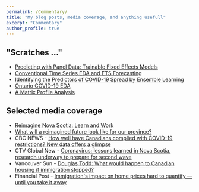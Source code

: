 ```yaml
---
permalink: /Commentary/
title: "My blog posts, media coverage, and anything usefull"
excerpt: "Commentary"
author_profile: true
---
```


## "Scratches ..."

- [Predicting with Panel Data: Trainable Fixed Effects Models](https://raw.githack.com/yaydede/Blog_posts/main/PARMOD_v3.html) 
- [Conventional Time Series EDA and ETS Forecasting](https://raw.githack.com/yaydede/Blog_posts/main/TimeSeries.html) 
- [Identifying the Predictors of COVID-19 Spread by Ensemble Learning](https://raw.githack.com/yaydede/Blog_posts/main/Tree_v7.html) 
- [Ontario COVID-19 EDA](https://raw.githack.com/yaydede/Blog_posts/main/EDA.html) 
- [A Matrix Profile Analysis](https://raw.githack.com/yaydede/Blog_posts/main/MPA.html) 
 
  
## Selected media coverage
- [Reimagine Nova Scotia: Learn and Work](https://raw.githack.com/yaydede/Blog_posts/main/learnandwork.pdf) 
- [What will a reimagined future look like for our province?](https://youtu.be/gVkREYSB3Ts)
- CBC NEWS - [How well have Canadians complied with COVID-19 restrictions? New data offers a glimpse](https://www.cbc.ca/news/canada/mobility-covid-restrictions-compliance-1.5956947) 
- CTV Global New - [Coronavirus: lessons learned in Nova Scotia, research underway to prepare for second wave](https://globalnews.ca/news/7012816/coronavirus-lessons-learned-in-nova-scotia-research-underway-to-prepare-for-second-wave/) 
- Vancouver Sun - [Douglas Todd: What would happen to Canadian housing if immigration stopped?](https://multiculturalmeanderings.com/2019/07/13/douglas-todd-what-would-happen-to-canadian-housing-if-immigration-stopped/) 
- Financial Post - [Immigration's impact on home prices hard to quantify — until you take it away](https://financialpost.com/real-estate/immigrations-impact-on-home-prices-hard-to-quantify-until-you-take-it-away) 

 
  
